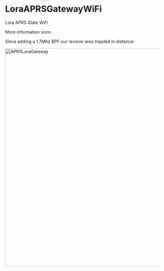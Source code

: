 # LoraAPRSGatewayWiFi
Lora APRS iGate WiFi

More information soon.

Since adding a 1.7Mhz BPF our receive area trippled in distance:



<img width="714" alt="APRSLoraGateway" src="https://github.com/Guru-RF/LoraAPRSGatewayWiFi/assets/1251767/ef2abb33-64b9-4538-94f3-dde280e1c6ba">
